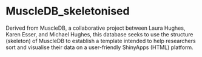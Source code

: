 # MuscleDB_skeletonised
Derived from MuscleDB, a collaborative project between Laura Hughes, Karen Esser, and Michael Hughes, this database seeks to use the structure (skeleton) of MuscleDB to establish a template intended to help researchers sort and visualise their data on a user-friendly ShinyApps (HTML) platform.
